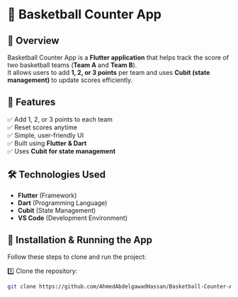 # 🏀 Basketball Counter App

## 📖 Overview
Basketball Counter App is a **Flutter application** that helps track the score of two basketball teams (**Team A** and **Team B**).  
It allows users to add **1, 2, or 3 points** per team and uses **Cubit (state management)** to update scores efficiently.

## 🎯 Features
✅ Add 1, 2, or 3 points to each team  
✅ Reset scores anytime  
✅ Simple, user-friendly UI  
✅ Built using **Flutter & Dart**  
✅ Uses **Cubit for state management**  

## 🛠️ Technologies Used
- **Flutter** (Framework)
- **Dart** (Programming Language)
- **Cubit** (State Management)
- **VS Code** (Development Environment)

## 🚀 Installation & Running the App
Follow these steps to clone and run the project:

1️⃣ Clone the repository:
   ```bash
   git clone https://github.com/AhmedAbdelgawadHassan/Basketball-Counter-App

